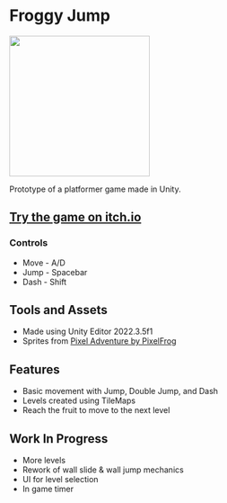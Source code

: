 # Froggy Jump

<img src="https://raw.githubusercontent.com/Mickkers/Mickkers/main/Froggy%20Jump.gif" height='250'/>

Prototype of a platformer game made in Unity.

## [Try the game on itch.io](https://mickkers.itch.io/froggy-jump)

### Controls
- Move - A/D
- Jump - Spacebar
- Dash - Shift

## Tools and Assets
- Made using Unity Editor 2022.3.5f1
- Sprites from [Pixel Adventure by PixelFrog](https://pixelfrog-assets.itch.io/pixel-adventure-1)

## Features
- Basic movement with Jump, Double Jump, and Dash
- Levels created using TileMaps
- Reach the fruit to move to the next level

## Work In Progress
- More levels
- Rework of wall slide & wall jump mechanics
- UI for level selection
- In game timer
